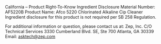  
 
 
California – Product Right-To-Know Ingredient Disclosure 
Material Number: AF5220B 
Product Name: Afco 5220 Chlorinated Alkaline Cip Cleaner 
Ingredient disclosure for this product is not required per SB 258 Regulation. 
 
For additional information or question, please contact us at: 
Zep, Inc. 
C/O Technical Services 
3330 Cumberland Blvd. SE, Ste 700 
Atlanta, GA 30339 
Email: asktech@zep.com 
 
 
 
 
